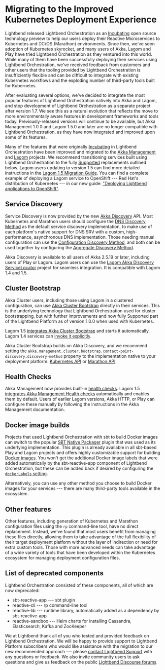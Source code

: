 # Migrating to the Improved Kubernetes Deployment Experience

Lightbend released Lightbend Orchestration as an [Incubating](https://developer.lightbend.com/docs/reactive-platform/2.0/support-terminology/index.html#incubating) open source technology preview to help our users deploy their Reactive Microservices to Kubernetes and DC/OS (Marathon) environments. Since then, we've seen adoption of Kubernetes skyrocket, and many users of Akka, Lagom and Play have tried Lightbend Orchestration as they ventured into this world. While many of them have been successfully deploying their services using Lightbend Orchestration, we've received feedback from customers and other users that the tooling provided by Lightbend Orchestration is insufficiently flexible and can be difficult to integrate with existing Kubernetes workflows and the exploding number of third-party tools built for Kubernetes.

After evaluating several options, we've decided to integrate the most popular features of Lightbend Orchestration natively into Akka and Lagom, and stop development of Lightbend Orchestration as a separate project after version 1.7. We see this as a natural evolution that reflects the move to more environmentally aware features in development frameworks and tools today.  Previously-released versions will continue to be available, but Akka Management 1.0.0 and Lagom 1.5.0 and later are no longer compatible with Lightbend Orchestration, as they have now integrated and improved upon some of its features.


Many of the features that were originally [Incubating](https://developer.lightbend.com/docs/reactive-platform/2.0/support-terminology/index.html#incubating) in Lightbend Orchestration have been improved and migrated to the [Akka Management](https://developer.lightbend.com/docs/akka-management/current/) and [Lagom](https://www.lagomframework.com/) projects. We recommend transitioning services built using Lightbend Orchestration to the fully [Supported](https://developer.lightbend.com/docs/reactive-platform/2.0/support-terminology/index.html#supported) replacements outlined below. Lagom users updating to version 1.5 can find more detailed instructions in the [Lagom 1.5 Migration Guide](https://www.lagomframework.com/documentation/1.5.x/scala/Migration15.html#Lightbend-Orchestration). You can find a complete example of deploying a Lagom service to OpenShift --- Red Hat's distribution of Kubernetes --- in our new guide: ["Deploying Lightbend applications to OpenShift"](https://developer.lightbend.com/guides/openshift-deployment/).

## Service Discovery

Service Discovery is now provided by the new [Akka Discovery](https://doc.akka.io/docs/akka/current/discovery/) API. Most Kubernetes and Marathon users should configure the [DNS Discovery Method](https://doc.akka.io/docs/akka/current/discovery/#discovery-method-dns) as the default service discovery implementation, to make use of each platform's native support for DNS SRV with a custom, high-performance, asynchronous DNS implementation. Those needing manual configuration can use the [Configuration Discovery Method](https://doc.akka.io/docs/akka/current/discovery/#discovery-method-configuration), and both can be used together by configuring the [Aggregate Discovery Method](https://doc.akka.io/docs/akka/current/discovery/#discovery-method-aggregate-multiple-discovery-methods).

Akka Discovery is available to all users of Akka 2.5.19 or later, including users of Play or Lagom. Lagom users can use the [Lagom Akka Discovery ServiceLocator](https://github.com/lagom/lagom-akka-discovery-service-locator) project for seamless integration. It is compatible with Lagom 1.4 and 1.5.

## Cluster Bootstrap

Akka Cluster users, including those using Lagom in a clustered configuration, can use [Akka Cluster Bootstrap](https://developer.lightbend.com/docs/akka-management/current/bootstrap/) directly in their services. This is the underlying technology that Lightbend Orchestration used for cluster bootstrapping, but with further improvements and now fully Supported part of the Lightbend Platform as of version 1.0.0 when used with Kubernetes.

Lagom 1.5 [integrates Akka Cluster Bootstrap](https://www.lagomframework.com/documentation/1.5.x/scala/Cluster.html#Joining-during-production-%28Akka-Cluster-Bootstrap%29) and starts it automatically. Lagom 1.4 services can [invoke it explicitly](https://developer.lightbend.com/docs/akka-management/current/bootstrap/#using).

Akka Cluster Bootstrap builds on Akka Discovery, and we recommend setting the `akka.management.cluster.bootstrap.contact-point-discovery.discovery-method` property to the implementation native to your deployment platform: [Kubernetes API](https://developer.lightbend.com/docs/akka-management/current/bootstrap/kubernetes-api.html) or [Marathon API](https://developer.lightbend.com/docs/akka-management/current/discovery/marathon.html).

## Health Checks

Akka Management now provides built-in [health checks](https://developer.lightbend.com/docs/akka-management/current/healthchecks.html). Lagom 1.5 [integrates Akka Management Health checks](https://www.lagomframework.com/documentation/1.5.x/scala/Cluster.html#Health-Checks) automatically and enables them by default. Users of earlier Lagom versions, Akka HTTP, or Play can configure these manually by following the instructions in the Akka Management documentation.

## Docker image builds

Projects that used Lightbend Orchestration with sbt to build Docker images can switch to the popular [SBT Native Packager](https://sbt-native-packager.readthedocs.io/en/latest/) plugin that was used as its underlying implementation. This plugin is already available in all sbt-based Play and Lagom projects and offers highly customizable support for building [Docker images](https://sbt-native-packager.readthedocs.io/en/latest/formats/docker.html). You won't get the additional Docker image labels that were added automatically by the sbt-reactive-app component of Lightbend Orchestration, but these can be added back if desired by configuring the [`dockerLabels` setting](https://sbt-native-packager.readthedocs.io/en/latest/formats/docker.html#environment-settings).

Alternatively, you can use any other method you choose to build Docker images for your services --- there are many third-party tools available in the ecosystem.

## Other features

Other features, including generation of Kubernetes and Marathon configuration files using the `rp` command-line tool, have no direct replacement. Instead, we've found that most users benefit from managing these files directly, allowing them to take advantage of the full flexibility of their target deployment platform without the layer of indirection or need for extra custom tools. Those with more advanced needs can take advantage of a wide variety of tools that have been developed within the Kubernetes ecosystem for managing deployment configuration files.

## List of deprecated components

Lightbend Orchestration consisted of these components, all of which are now deprecated:

- sbt-reactive-app --- sbt plugin
- reactive-cli --- rp command-line tool
- reactive-lib --- runtime library, automatically added as a dependency by sbt-reactive-app
- reactive-sandbox --- Helm charts for installing Cassandra, Elasticsearch, Kafka and ZooKeeper

We at Lightbend thank all of you who tested and provided feedback on Lightbend Orchestration. We will be happy to provide support to Lightbend Platform subscribers who would like assistance with the migration to our new recommended approach --- please [contact Lightbend Support](https://support.lightbend.com/customer/portal/emails/new) with any questions or feedback. We also invite community users to ask questions and give us feedback on the public [Lightbend Discourse forums](https://discuss.lightbend.com/).
